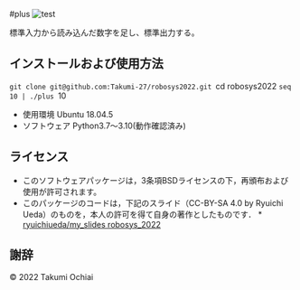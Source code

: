#plus	![test](https://github.com/Takumi-27/robosys2022/actions/workflows/test.yml/badge.svg)

標準入力から読み込んだ数字を足し、標準出力する。

## インストールおよび使用方法
`git clone git@github.com:Takumi-27/robosys2022.git
`cd robosys2022
`seq 10 | ./plus
`10

* 使用環境 Ubuntu 18.04.5
* ソフトウェア Python3.7～3.10(動作確認済み)

## ライセンス
* このソフトウェアパッケージは，3条項BSDライセンスの下，再頒布および使用が許可されます。
* このパッケージのコードは，下記のスライド（CC-BY-SA 4.0 by Ryuichi Ueda）のものを，本人の許可を得て自身の著作としたものです．
      * [ryuichiueda/my_slides robosys_2022](https://github.com/ryuichiueda/my_slides/tree/master/robosys_2022)

## 謝辞


© 2022 Takumi Ochiai


